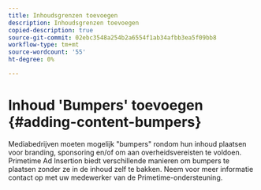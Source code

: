 ```yaml
---
title: Inhoudsgrenzen toevoegen
description: Inhoudsgrenzen toevoegen
copied-description: true
source-git-commit: 02ebc3548a254b2a6554f1ab34afbb3ea5f09bb8
workflow-type: tm+mt
source-wordcount: '55'
ht-degree: 0%

---
```


# Inhoud &#39;Bumpers&#39; toevoegen {#adding-content-bumpers}

Mediabedrijven moeten mogelijk &quot;bumpers&quot; rondom hun inhoud plaatsen voor branding, sponsoring en/of om aan overheidsvereisten te voldoen. Primetime Ad Insertion biedt verschillende manieren om bumpers te plaatsen zonder ze in de inhoud zelf te bakken. Neem voor meer informatie contact op met uw medewerker van de Primetime-ondersteuning.
